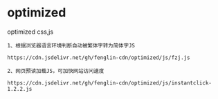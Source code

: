 # optimized
optimized css,js


```
1、根据浏览器语言环境判断自动被繁体字转为简体字JS

https://cdn.jsdelivr.net/gh/fenglin-cdn/optimized/js/fzj.js
```

```
2、网页预读加载JS，可加快网站访问速度

https://cdn.jsdelivr.net/gh/fenglin-cdn/optimized/js/instantclick-1.2.2.js
```